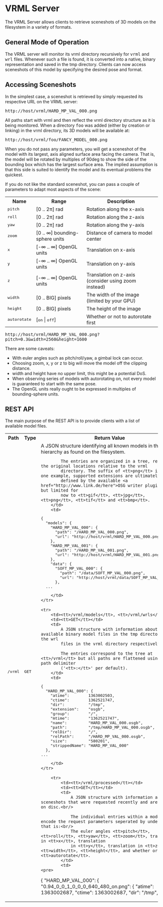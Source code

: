 # VRML Server

The VRML Server allows clients to retrieve sceneshots of 3D models on the filesystem in a variety of formats.

## General Mode of Operation

The VRML server will monitor its vrml directory recursively for <tt>vrml</tt> and <tt>wrl</tt>
files. Whenever such a file is found, it is converted into a native, binary representation and
saved in the tmp directory. Clients can now access sceneshots of this model by specifying the
desired pose and format.

## Accessing Sceneshots

In the simplest case, a sceneshot is retrieved by simply requested its respective URL on the VRML server:

<tt>http://host/vrml/HARD_MP_VAL_000.png</tt>

All paths start with vrml and then reflect the vrml directory structure as it is being monitored. When a directory
<tt>foo</tt> was added (either by creation or linking) in the vrml directory, its 3D models will be available at:

<tt>http://host/vrml/foo/FANCY_MODEL_000.png</tt>

When you do not pass any parameters, you will get a sceneshot of the model with its largest, axis aligned surface area 
facing the camera. That is, the model will be rotated by multiples of 90deg to show the side of the bounding box which 
has the largest surface area. The implied assumption is that this side is suited to identify the model and its eventual
problems the quickest.

If you do not like the standard sceneshot, you can pass a couple of parameters to adapt most aspects of the scene:

<table>
	<tr><th>Name</th><th>Range</th><th>Description</th></tr>
	<tr><td><tt>pitch</tt></td><td>[0 .. 2&pi;] rad</td><td>Rotation along the x-axis</td></tr>
	<tr><td><tt>roll</tt></td><td>[0 .. 2&pi;] rad</td><td>Rotation along the z-axis</td></tr>
	<tr><td><tt>yaw</tt></td><td>[0 .. 2&pi;] rad</td><td>Rotation along the y-axis</td></tr>
	<tr><td><tt>zoom</tt></td><td>[0 .. &infin;] bounding-sphere units</td><td>Distance of camera to model center</td></tr>
	<tr><td><tt>x</tt></td><td>[-&infin; .. &infin;] OpenGL units</td><td>Translation on x-axis</td></tr>
	<tr><td><tt>y</tt></td><td>[-&infin; .. &infin;] OpenGL units</td><td>Translation on y-axis</td></tr>
	<tr><td><tt>z</tt></td><td>[-&infin; .. &infin;] OpenGL units</td><td>Translation on z-axis (consider using zoom instead)</td></tr>
	<tr><td><tt>width</tt></td><td>[0 .. BIG] pixels</td><td>The width of the image (limited by your GPU)</td></tr>
	<tr><td><tt>height</tt></td><td>[0 .. BIG] pixels</td><td>The height of the image</td></tr>
	<tr><td><tt>autorotate</tt></td><td>[<tt>on</tt> | <tt>off</tt>]</td><td>Whether or not to autorotate first</td></tr>
</table>

<tt>http://host/vrml/HARD_MP_VAL_000.png?pitch=0.3&width=2560&height=1600</tt>

There are some caveats:
<ul>
	<li>With euler angles such as pitch/roll/yaw, a gimbal lock can occur.
	<li>Choosing zoom, x, y or z to big will move the model off the clipping distance.
	<li>width and height have no upper limit, this might be a potential DoS.
	<li>When observing series of models with autorotating on, not every model is guaranteed to start with the same pose.
	<li>The OpenGL units really ought to be expressed in multiples of bounding-sphere units.
</ul>

## REST API

The main purpose of the REST API is to provide clients with a list of available model files.

<table>
	<tr><th>Path</th><th>Type</th><th>Return Value</th><th>Example</th></tr>
	<tr>
		<td><tt>/vrml</tt></td>
		<td><tt>GET</tt></td>
		<td>
			A JSON structure identifying all known models in the hierarchy as found on the filesystem.<br/>
			
			The entries are organized in a tree, reflecting the original locations relative to the vrml
			directory. The suffix of <tt>png</tt> is just one example, supported extensions are ultimately
			defined by the available <a href="http://www.link.de/here">OSG writer plugins</a>, but limited for
			now to <tt>gif</tt>, <tt>jpg</tt>, <tt>png</tt>, <tt>tif</tt> and <tt>bmp</tt>.
		</td>
		<td>
<pre>
{
  "models": {
    "HARD_MP_VAL_000": {
      "path": "/HARD_MP_VAL_000.png", 
      "url": "http://host/vrml/HARD_MP_VAL_000.png"
    }, 
    "HARD_MP_VAL_001": {
      "path": "/HARD_MP_VAL_001.png", 
      "url": "http://host/vrml/HARD_MP_VAL_001.png"
    }, 
    "data": {
      "SOFT_MP_VAL_000": {
        "path": "/data/SOFT_MP_VAL_000.png", 
        "url": "http://host/vrml/data/SOFT_MP_VAL_000.png"
      }, 
  ...
</pre>			
		</td>
	</tr>

	<tr>
		<td><tt>/vrml/models</tt>, <tt>/vrml/wrls</tt></td>
		<td><tt>GET</tt></td>
		<td>
			A JSON structure with information about the available binary model files in the tmp directory or the wrl 
			files in the vrml directory respectively.<br/>

			The entries correspond to the tree at <tt>/vrml</tt> but all paths are flattened using the path delimiter 
			('<tt>:</tt>' per default).
		</td>
		<td>
<pre>
{
  "HARD_MP_VAL_000": {
    "atime":        1363002503, 
    "ctime":        1362521747, 
    "dir":          "/tmp", 
    "extension":    "osgb", 
    "group":        "/", 
    "mtime":        "1362521747", 
    "name":         "HARD_MP_VAL_000.osgb", 
    "path":         "/tmp/HARD_MP_VAL_000.osgb", 
    "relDir":       "/", 
    "relPath":      "/HARD_MP_VAL_000.osgb", 
    "size":         "580201", 
    "strippedName": "HARD_MP_VAL_000"
  }, 
...
</pre>			
		</td>
	</tr>

		<tr>
			<td><tt>/vrml/processed</tt></td>
			<td><tt>GET</tt></td>
			<td>
				A JSON structure with information about the sceneshots that were requested recently and are still on disc.<br/>

				The individual entries within a model key encode the request parameters seperated by underscores, that is:<br/>
				The euler angles <tt>pitch</tt>, <tt>roll</tt>, <tt>yaw</tt>, <tt>zoom</tt>, translation in <tt>x</tt>, translation 
				in <tt>y</tt>, translation in <tt>z</tt>, <tt>width</tt>, <tt>height</tt>, and whether or not to <tt>autorotate</tt>. 
			</td>
			<td>
	<pre>
{
  "HARD_MP_VAL_000": {
    "0.94_0_0_1_0_0_0_640_480_on.png": {
      "atime":        1363002687, 
      "ctime":        1363002687, 
      "dir":          "/tmp", 
...
	</pre>
			</td>
		</tr>


</table>
